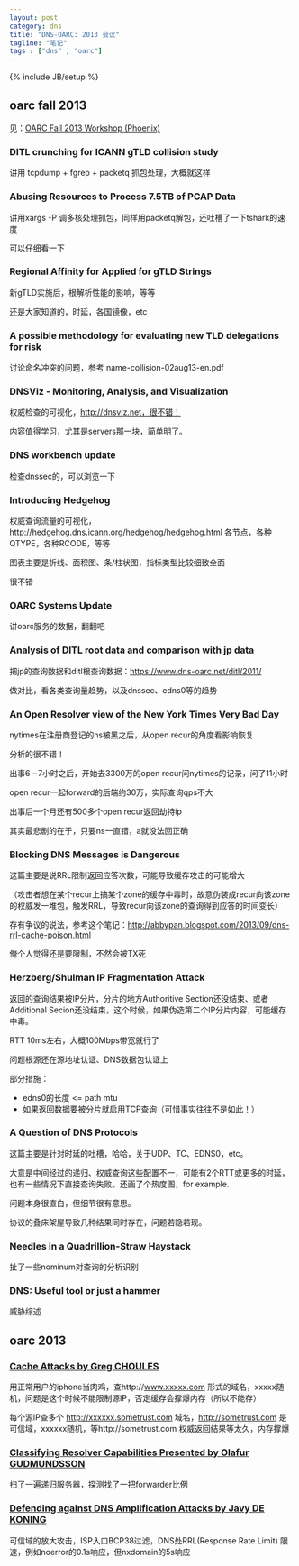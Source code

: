 ```yaml
---
layout: post
category: dns
title: "DNS-OARC: 2013 会议"
tagline: "笔记"
tags : ["dns" , "oarc"] 
---
```

{% include JB/setup %}

## oarc fall 2013

见：[OARC Fall 2013 Workshop (Phoenix)](https://indico.dns-oarc.net/conferenceOtherViews.py?view=standard&confId=1)

### DITL crunching for ICANN gTLD collision study
讲用 tcpdump + fgrep + packetq 抓包处理，大概就这样

### Abusing Resources to Process 7.5TB of PCAP Data
讲用xargs -P 调多核处理抓包，同样用packetq解包，还吐槽了一下tshark的速度

可以仔细看一下


### Regional Affinity for Applied for gTLD Strings
新gTLD实施后，根解析性能的影响，等等

还是大家知道的，时延，各国镜像，etc

### A possible methodology for evaluating new TLD delegations for risk

讨论命名冲突的问题，参考 name-collision-02aug13-en.pdf

### DNSViz - Monitoring, Analysis, and Visualization
权威检查的可视化，http://dnsviz.net，很不错！

内容值得学习，尤其是servers那一块，简单明了。

### DNS workbench update

检查dnssec的，可以浏览一下

### Introducing Hedgehog
权威查询流量的可视化，http://hedgehog.dns.icann.org/hedgehog/hedgehog.html
各节点，各种QTYPE，各种RCODE，等等

图表主要是折线、面积图、条/柱状图，指标类型比较细致全面

很不错

### OARC Systems Update

讲oarc服务的数据，翻翻吧

### Analysis of DITL root data and comparison with jp data
把jp的查询数据和ditl根查询数据：https://www.dns-oarc.net/ditl/2011/ 

做对比，看各类查询量趋势，以及dnssec、edns0等的趋势


### An Open Resolver view of the New York Times Very Bad Day

nytimes在注册商登记的ns被黑之后，从open recur的角度看影响恢复

分析的很不错！

出事6－7小时之后，开始去3300万的open recur问nytimes的记录，问了11小时

open recur一起forward的后端约30万，实际查询qps不大

出事后一个月还有500多个open recur返回劫持ip

其实最悲剧的在于，只要ns一直错，a就没法回正确

### Blocking DNS Messages is Dangerous
这篇主要是说RRL限制返回应答次数，可能导致缓存攻击的可能增大

（攻击者想在某个recur上搞某个zone的缓存中毒时，故意伪装成recur向该zone的权威发一堆包，触发RRL，导致recur向该zone的查询得到应答的时间变长）

存有争议的说法，参考这个笔记：http://abbypan.blogspot.com/2013/09/dns-rrl-cache-poison.html

俺个人觉得还是要限制，不然会被TX死

### Herzberg/Shulman IP Fragmentation Attack
返回的查询结果被IP分片，分片的地方Authoritive Section还没结束、或者Additional Secion还没结束，这个时候，如果伪造第二个IP分片内容，可能缓存中毒。

RTT 10ms左右，大概100Mbps带宽就行了

问题根源还在源地址认证、DNS数据包认证上

部分措施：
- edns0的长度 <= path mtu
- 如果返回数据要被分片就启用TCP查询（可惜事实往往不是如此！）
 
### A Question of DNS Protocols
这篇主要是针对时延的吐槽，哈哈，关于UDP、TC、EDNS0，etc。

大意是中间经过的递归、权威查询这些配置不一，可能有2个RTT或更多的时延，也有一些情况下直接查询失败。还画了个热度图，for example.

问题本身很直白，但细节很有意思。

协议的叠床架屋导致几种结果同时存在，问题若隐若现。
 
### Needles in a Quadrillion-Straw Haystack

扯了一些nominum对查询的分析识别

### DNS: Useful tool or just a hammer   

威胁综述 

## oarc 2013
### [Cache Attacks by Greg CHOULES](https://indico.dns-oarc.net/indico/contributionDisplay.py?contribId=26&confId=0)

用正常用户的iphone当肉鸡，查http://www.xxxxx.com  形式的域名，xxxxx随机，问题是这个时候不能限制源IP，否定缓存会撑爆内存（所以不能存）

每个源IP查多个 http://xxxxxx.sometrust.com  域名，http://sometrust.com 是可信域，xxxxxx随机，等http://sometrust.com 权威返回结果等太久，内存撑爆

### [Classifying Resolver Capabilities Presented by Olafur GUDMUNDSSON](https://indico.dns-oarc.net/indico/contributionDisplay.py?contribId=26&confId=0)

扫了一遍递归服务器，探测找了一把forwarder比例

### [Defending against DNS Amplification Attacks  by Javy DE KONING](https://indico.dns-oarc.net/indico/contributionDisplay.py?contribId=4&confId=0)

可信域的放大攻击，ISP入口BCP38过滤，DNS处RRL(Response Rate Limit) 限速，例如noerror的0.1s响应，但nxdomain的5s响应
